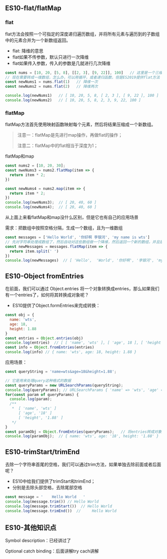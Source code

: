 ## ES10-flat/flatMap

### flat

flat方法会按照一个可指定的深度递归遍历数组，并将所有元素与遍历到的子数组中的元素合并为一个新数组返回。
- flat: 降维的意思
- flat如果不传参数，默认只进行一次降维
- flat如果传入参数，传入的参数是几就进行几次降维

```js
const nums = [10, 20, [5, 8], [[2, 3], [9, 22]], 100]	// 这里是一个三维数组
// 现在需要转成一维数组，怎么办，可以用循环，或者递归函数，但是ES2019提供flat方法
const newNums1 = nums.flat(1)	// 降维一次
const newNums2 = nums.flat(2)	// 降维两次

console.log(newNums1)	// [ 10, 20, 5, 8, [ 2, 3 ], [ 9, 22 ], 100 ]
console.log(newNums2)	// [ 10, 20, 5, 8, 2, 3, 9, 22, 100 ]
```

### flatMap

flatMap方法首先使用映射函数映射每个元素，然后将结果压缩成一个新数组。

> 注意一：flatMap是先进行map操作，再做flat的操作；
>
> 注意二：flatMap中的flat相当于深度为1；

flatMap和map

```javascript
const nums2 = [10, 20, 30];
const nweNums3 = nums2.flatMap(item => {
  return item * 2;
})

const newNums4 = nums2.map(item => {
  return item * 2;
})
console.log(nweNums3);	// [ 20, 40, 60 ]
console.log(newNums4);	// [ 20, 40, 60 ]
```

从上面上来看flatMap和map没什么区别，但是它也有自己的应用场景

需求：把数组中按照空格分隔，生成一个数组，且为一维数组

```js
const messages = ['Hello World', '你好啊 李银河', 'my name is wts']
// 先对字符串处理成数组了，然后自动对这些数组做一个降维，然后返回一个新的数组，并且是一维数组
const newMessages = messages.flatMap(item => {
  return item.split(' ')
})
console.log(newMessages)  // [ 'Hello',  'World', '你好啊', '李银河', 'my', 'name', 'is', 'wts']
```



## ES10-Object fromEntries

在前面，我们可以通过 Object.entries 将一个对象转换成entries，那么如果我们有一个entries了，如何将其转换成对象呢？
- ES10提供了Object.formEntries来完成转换：

```js
const obj = {
  name: 'wts',
  age: 18,
  height: 1.88
}
const entries = Object.entries(obj)
console.log(entries)  // [ [ 'name', 'wts' ], [ 'age', 18 ], [ 'height', 1.88 ] ]
const info = Object.fromEntries(entries)
console.log(info) // { name: 'wts', age: 18, height: 1.88 }
```

应用场景：

```javascript
const queryString = 'name=wts&age=18&height=1.88';

// 它是用来处理query这种格式的数据
const queryParams = new URLSearchParams(queryString);
console.log(queryParams); // URLSearchParams { 'name' => 'wts', 'age' => '18', 'height' => '1.88' }
for(const param of queryParams) {
  console.log(param);
  /**
   *  [ 'name', 'wts' ]
      [ 'age', '18' ]
      [ 'height', '1.88' ]
   */
}
const paramObj = Object.fromEntries(queryParams);	// 将entries转成对象
console.log(paramObj);  // { name: 'wts', age: '18', height: '1.88' }
```



## ES10-trimStart/trimEnd

去除一个字符串首尾的空格，我们可以通过trim方法，如果单独去除前面或者后面呢？
- ES10中给我们提供了trimStart和trimEnd；
- 分别是去除头部空格，去除尾部空格 

```js
const message = '    Hello World   '
console.log(message.trim()) // Hello World
console.log(message.trimStart())  // Hello World   
console.log(message.trimEnd())  //     Hello World
```



## ES10-其他知识点

Symbol description：已经讲过了

Optional catch binding：后面讲解try cach讲解

